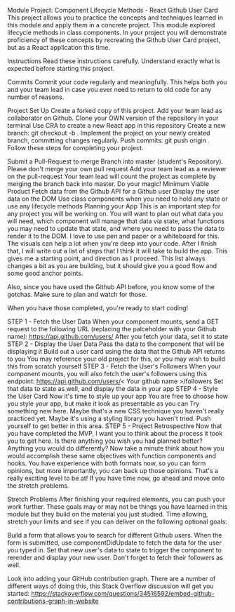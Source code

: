Module Project: Component Lifecycle Methods - React Github User Card
This project allows you to practice the concepts and techniques learned in this module and apply them in a concrete project. This module explored lifecycle methods in class components. In your project you will demonstrate proficiency of these concepts by recreating the Github User Card project, but as a React application this time.

Instructions
Read these instructions carefully. Understand exactly what is expected before starting this project.

Commits
Commit your code regularly and meaningfully. This helps both you and your team lead in case you ever need to return to old code for any number of reasons.

Project Set Up
 Create a forked copy of this project.
 Add your team lead as collaborator on Github.
 Clone your OWN version of the repository in your terminal
 Use CRA to create a new React app in this repository
 Create a new branch: git checkout -b <firstName-lastName>.
 Implement the project on your newly created <firstName-lastName> branch, committing changes regularly.
 Push commits: git push origin <firstName-lastName>.
Follow these steps for completing your project.

 Submit a Pull-Request to merge Branch into master (student's Repository). Please don't merge your own pull request
 Add your team lead as a reviewer on the pull-request
 Your team lead will count the project as complete by merging the branch back into master.
 Do your magic!
Minimum Viable Product
 Fetch data from the Github API for a Github user
 Display the user data on the DOM
 Use class components when you need to hold any state or use any lifecycle methods
Planning your App
This is an important step for any project you will be working on. You will want to plan out what data you will need, which component will manage that data via state, what functions you may need to update that state, and where you need to pass the data to render it to the DOM. I love to use pen and paper or a whiteboard for this. The visuals can help a lot when you're deep into your code. After I finish that, I will write out a list of steps that I think it will take to build the app. This gives me a starting point, and direction as I proceed. This list always changes a bit as you are building, but it should give you a good flow and some good anchor points.

Also, since you have used the Github API before, you know some of the gotchas. Make sure to plan and watch for those.

When you have those completed, you're ready to start coding!

STEP 1 - Fetch the User Data
When your component mounts, send a GET request to the following URL (replacing the palceholder with your Github name):
https://api.github.com/users/
After you fetch your data, set it to state
STEP 2 - Display the User Data
Pass the data to the component that will be displaying it
Build out a user card using the data that the Github API returns to you
You may reference your old project for this, or you may wish to build this from scratch yourself
STEP 3 - Fetch the User's Followers
When your component mounts, you will also fetch the user's followers using this endpoint: https://api.github.com/users/< Your github name >/followers
Set that data to state as well, and display the data in your app
STEP 4 - Style the User Card
Now it's time to style up your app
You are free to choose how you style your app, but make it look as presentable as you can
Try something new here. Maybe that's a new CSS technique you haven't really practiced yet. Maybe it's using a styling library you haven't tried. Push yourself to get better in this area.
STEP 5 - Project Retrospective
Now that you have completed the MVP, I want you to think about the process it took you to get here. Is there anything you wish you had planned better? Anything you would do differently? Now take a minute think about how you would accomplish these same objectives with function components and hooks. You have experience with both formats now, so you can form opinions, but more importantly, you can back up those opinions. That's a really exciting level to be at! If you have time now, go ahead and move onto the stretch problems.

Stretch Problems
After finishing your required elements, you can push your work further. These goals may or may not be things you have learned in this module but they build on the material you just studied. Time allowing, stretch your limits and see if you can deliver on the following optional goals:

Build a form that allows you to search for different Github users. When the form is submitted, use componentDidUpdate to fetch the data for the user you typed in. Set that new user's data to state to trigger the component to rerender and display your new user. Don't forget to fetch their followers as well.

Look into adding your GitHub contribution graph. There are a number of different ways of doing this, this Stack Overflow discussion will get you started: https://stackoverflow.com/questions/34516592/embed-github-contributions-graph-in-website